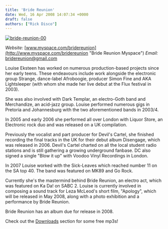 ```yaml
---
title: 'Bride Reunion'
date: Wed, 16 Apr 2008 14:07:34 +0000
draft: false
authors: ["Rick Disco"]
---
```


[![](/wp-content/uploads/2008/04/bride-reunion-00.jpg "bride-reunion-00")](/wp-content/uploads/2008/04/bride-reunion-00.jpg)

_Website:_ [www.myspace.com/bridereunion](http://www.myspace.com/bridereunion "Bride Reunion Myspace") _Email:_ [bridereunion@gmail.com](mailto:bridereunion@gmail.com "Bride Reunion Email")

Louise Eksteen has worked on numerous production-based projects since her early teens. These endeavours include work alongside the electronic group Strange, dance-label Afroboogie, producer Simon Fine and AKA Lightsleeper (with whom she made her live debut at the Flux festival in 2003).

She was also involved with Dark Templar, an electro-Goth band and Merchandize, an acid-jazz group. Louise performed numerous gigs in Pretoria and Johannesburg with the two aforementioned bands in 2003/4.

In 2005 and early 2006 she performed all over London with Liquor Store, an Electronic rock duo and was released on a UK compilation.

Previously the vocalist and part producer for Devil's Cartel, she finished recording the final tracks in the UK for their debut album Disengage, which was released in 2006. Devil's Cartel charted on all the local student radio stations and is still gathering a growing underground fanbase. DC also signed a single "Blow it up" with Voodoo Vinyl Recordings in London.

In 2007 Louise worked with the Sick-Leaves which reached number 11 on the SA top 40. The band was featured on MK89 and Go Rock.

Currently she's the mastermind behind Bride Reunion, an electro act, which was featured on Ka Da! on SABC 2. Louise is currently involved in composing a sound track for Leza McLeod's short film, "Apology", which will be released in May 2008, along with a photo exhibition and a performance by Bride Reunion.

Bride Reunion has an album due for release in 2008.

Check out the [Downloads](/downloads "Downloads!") section for some free mp3s!
